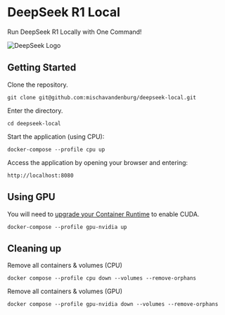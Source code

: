 # DeepSeek R1 Local

Run DeepSeek R1 Locally with One Command!

![DeepSeek Logo](https://platform.theverge.com/wp-content/uploads/sites/2/chorus/uploads/chorus_asset/file/25848982/STKB320_DEEPSEEK_AI_CVIRGINIA_A.jpg?quality=90&strip=all&crop=0%2C0%2C100%2C100&w=1440)

## Getting Started

Clone the repository.

`git clone git@github.com:mischavandenburg/deepseek-local.git`

Enter the directory.

`cd deepseek-local`

Start the application (using CPU):

`docker-compose --profile cpu up`

Access the application by opening your browser and entering:

`http://localhost:8080`

## Using GPU

You will need to [upgrade your Container Runtime](https://docs.nvidia.com/dgx/nvidia-container-runtime-upgrade/) to enable CUDA.

`docker-compose --profile gpu-nvidia up`

## Cleaning up

Remove all containers & volumes (CPU)

`docker compose --profile cpu down --volumes --remove-orphans`

Remove all containers & volumes (GPU)

`docker compose --profile gpu-nvidia down --volumes --remove-orphans`
